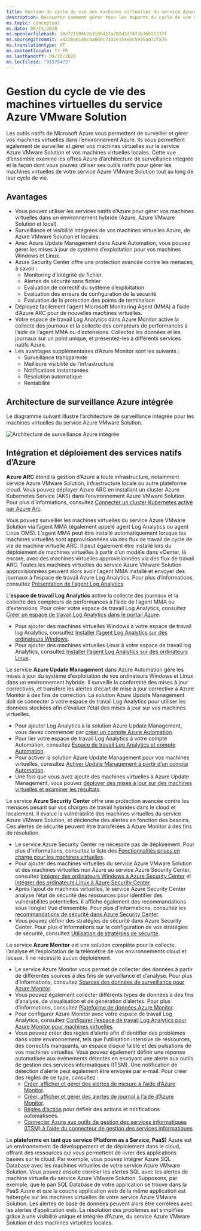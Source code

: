 ```yaml
---
title: Gestion du cycle de vie des machines virtuelles du service Azure VMware Solution
description: Découvrez comment gérer tous les aspects du cycle de vie des machines virtuelles de votre service Azure VMware Solution avec les outils natifs de Microsoft Azure.
ms.topic: conceptual
ms.date: 09/11/2020
ms.openlocfilehash: 10e721996b2e3186417a702d2d7473b36b11237f
ms.sourcegitcommit: a422b86148cba668c7332e15480c5995ad72fa76
ms.translationtype: HT
ms.contentlocale: fr-FR
ms.lasthandoff: 09/30/2020
ms.locfileid: "91575472"
---
```

# <a name="lifecycle-management-of-azure-vmware-solution-vms"></a>Gestion du cycle de vie des machines virtuelles du service Azure VMware Solution

Les outils natifs de Microsoft Azure vous permettent de surveiller et gérer vos machines virtuelles dans l’environnement Azure. Ils vous permettent également de surveiller et gérer vos machines virtuelles sur le service Azure VMware Solution et vos machines virtuelles locales. Cette vue d’ensemble examine les offres Azure d’architecture de surveillance intégrée et la façon dont vous pouvez utiliser ses outils natifs pour gérer les machines virtuelles de votre service Azure VMware Solution tout au long de leur cycle de vie.

## <a name="benefits"></a>Avantages

- Vous pouvez utiliser les services natifs d’Azure pour gérer vos machines virtuelles dans un environnement hybride (Azure, Azure VMware Solution et local).
- Surveillance et visibilité intégrées de vos machines virtuelles Azure, de Azure VMware Solution et locales.
- Avec Azure Update Management dans Azure Automation, vous pouvez gérer les mises à jour de système d’exploitation pour vos machines Windows et Linux. 
- Azure Security Center offre une protection avancée contre les menaces, à savoir :
    - Monitoring d’intégrité de fichier
    - Alertes de sécurité sans fichier
    - Évaluation de correctif du système d’exploitation
    - Évaluation des erreurs de configuration de la sécurité
    - Évaluation de la protection des points de terminaison 
- Déployez facilement l’agent Microsoft Monitoring Agent (MMA) à l’aide d’Azure ARC pour de nouvelles machines virtuelles. 
- Votre espace de travail Log Analytics dans Azure Monitor active la collecte des journaux et la collecte des compteurs de performances à l’aide de l’agent MMA ou d’extensions. Collectez les données et les journaux sur un point unique, et présentez-les à différents services natifs Azure. 
- Les avantages supplémentaires d’Azure Monitor sont les suivants : 
    - Surveillance transparente 
    - Meilleure visibilité de l’infrastructure 
    - Notifications instantanées 
    - Résolution automatique 
    - Rentabilité 

## <a name="integrated-azure-monitoring-architecture"></a>Architecture de surveillance Azure intégrée

Le diagramme suivant illustre l’architecture de surveillance intégrée pour les machines virtuelles du service Azure VMware Solution.

![Architecture de surveillance Azure intégrée](media/lifecycle-management-azure-vmware-solutions-virtual-machines/integrated-azure-monitoring-architecture.png)

## <a name="integrating-and-deploying-azure-native-services"></a>Intégration et déploiement des services natifs d’Azure

**Azure ARC** étend la gestion d’Azure à toute infrastructure, notamment service Azure VMware Solution, infrastructure locale ou autre plateforme cloud. Vous pouvez déployer Azure ARC en installant un cluster Azure Kubernetes Service (AKS) dans l’environnement Azure VMware Solution. Pour plus d’informations, consultez [Connecter un cluster Kubernetes activé par Azure Arc](../azure-arc/kubernetes/connect-cluster.md).

Vous pouvez surveiller les machines virtuelles du service Azure VMware Solution via l’agent MMA (également appelé agent Log Analytics ou agent Linux OMS). L’agent MMA peut être installé automatiquement lorsque les machines virtuelles sont approvisionnées via des flux de travail de cycle de vie de machine virtuelle ARC. Il peut également être installé lors du déploiement de machines virtuelles à partir d’un modèle dans vCenter, là encore, avec des machines virtuelles approvisionnées via des flux de travail ARC. Toutes les machines virtuelles du service Azure VMware Solution approvisionnées peuvent alors avoir l’agent MMA installé et envoyer des journaux à l’espace de travail Azure Log Analytics. Pour plus d’informations, consultez [Présentation de l’agent Log Analytics](../azure-monitor/platform/log-analytics-agent.md).

L’**espace de travail Log Analytics** active la collecte des journaux et la collecte des compteurs de performances à l’aide de l’agent MMA ou d’extensions. Pour créer votre espace de travail Log Analytics, consultez [Créer un espace de travail Log Analytics dans le portail Azure](../azure-monitor/learn/quick-create-workspace.md).
- Pour ajouter des machines virtuelles Windows à votre espace de travail log Analytics, consultez [Installer l’agent Log Analytics sur des ordinateurs Windows](../azure-monitor/platform/agent-windows.md).
- Pour ajouter des machines virtuelles Linux à votre espace de travail log Analytics, consultez [Installer l’agent Log Analytics sur des ordinateurs Linux](../azure-monitor/platform/agent-linux.md).

Le service **Azure Update Management** dans Azure Automation gère les mises à jour du système d’exploitation de vos ordinateurs Windows et Linux dans un environnement hybride. Il surveille la conformité des mises à jour correctives, et transfère les alertes d’écart de mise à jour corrective à Azure Monitor à des fins de correction. La solution Azure Update Management doit se connecter à votre espace de travail Log Analytics pour utiliser les données stockées afin d’évaluer l’état des mises à jour sur vos machines virtuelles.
- Pour ajouter Log Analytics à la solution Azure Update Management, vous devez commencer par [créer un compte Azure Automation](../automation/automation-create-standalone-account.md).
- Pour lier votre espace de travail Log Analytics à votre compte Automation, consultez [Espace de travail Log Analytics et compte Automation](../azure-monitor/insights/solutions.md#log-analytics-workspace-and-automation-account).
- Pour activer la solution Azure Update Management pour vos machines virtuelles, consultez [Activer Update Management à partir d’un compte Automation](../automation/update-management/update-mgmt-enable-automation-account.md).
- Une fois que vous avez ajouté des machines virtuelles à Azure Update Management, vous pouvez [déployer des mises à jour sur des machines virtuelles et examiner les résultats](../automation/update-management/update-mgmt-deploy-updates.md). 

Le service **Azure Security Center** offre une protection avancée contre les menaces pesant sur vos charges de travail hybrides dans le cloud et localement. Il évalue la vulnérabilité des machines virtuelles du service Azure VMware Solution, et déclenche des alertes en fonction des besoins. Ces alertes de sécurité peuvent être transférées à Azure Monitor à des fins de résolution.
- Le service Azure Security Center ne nécessite pas de déploiement. Pour plus d’informations, consultez la liste des [Fonctionnalités prises en charge pour les machines virtuelles](../security-center/security-center-services.md).
- Pour ajouter des machines virtuelles du service Azure VMware Solution et des machines virtuelles non Azure au service Azure Security Center, consultez [Intégrer des ordinateurs Windows à Azure Security Center](../security-center/quick-onboard-windows-computer.md) et [Intégrer des ordinateurs Linux à Azure Security Center](../security-center/quick-onboard-linux-computer.md).
- Après l’ajout de machines virtuelles, le service Azure Security Center analyse l’état de sécurité des ressources pour identifier des vulnérabilités potentielles. Il affiche également des recommandations sous l’onglet Vue d’ensemble. Pour plus d’informations, consultez les [recommandations de sécurité dans Azure Security Center](../security-center/security-center-recommendations.md).
- Vous pouvez définir des stratégies de sécurité dans Azure Security Center. Pour plus d’informations sur la configuration de vos stratégies de sécurité, consultez [Utilisation de stratégies de sécurité](../security-center/tutorial-security-policy.md).

Le service **Azure Monitor** est une solution complète pour la collecte, l’analyse et l’exploitation de la télémétrie de vos environnements cloud et locaux. Il ne nécessite aucun déploiement.
- Le service Azure Monitor vous permet de collecter des données à partir de différentes sources à des fins de surveillance et d’analyse. Pour plus d’informations, consultez [Sources des données de surveillance pour Azure Monitor](../azure-monitor/platform/data-sources.md).
- Vous pouvez également collecter différents types de données à des fins d’analyse, de visualisation et de génération d’alertes. Pour plus d’informations, consultez [Plateforme de données Azure Monitor](../azure-monitor/platform/data-platform.md).
- Pour configurer Azure Monitor avec votre espace de travail Log Analytics, consultez [Configurer l’espace de travail Log Analytics pour Azure Monitor pour machines virtuelles](../azure-monitor/insights/vminsights-configure-workspace.md).
- Vous pouvez créer des règles d’alerte afin d’identifier des problèmes dans votre environnement, tels que l’utilisation intensive de ressources, des correctifs manquants, un espace disque faible et des pulsations de vos machines virtuelles. Vous pouvez également définir une réponse automatisée aux événements détectés en envoyant une alerte aux outils de gestion des services informatiques (ITSM). Une notification de détection d’alerte peut également être envoyée par e-mail. Pour créer des règles de ce type, consultez :
    - [Créer, afficher et gérer des alertes de mesure à l’aide d’Azure Monitor](../azure-monitor/platform/alerts-metric.md).
    - [Créer, afficher et gérer des alertes de journal à l’aide d’Azure Monitor](../azure-monitor/platform/alerts-log.md).
    - [Règles d’action](../azure-monitor/platform/alerts-action-rules.md) pour définir des actions et notifications automatisées.
    - [Connecter Azure aux outils de gestion des services informatiques (ITSM) à l’aide du connecteur de gestion des services informatiques](../azure-monitor/platform/itsmc-overview.md).

Le **plateforme en tant que service (Platform as a Service, PaaS)** Azure est un environnement de développement et de déploiement dans le cloud, offrant des ressources qui vous permettent de livrer des applications basées sur le cloud. Par exemple, vous pouvez intégrer Azure SQL Database avec les machines virtuelles de votre service Azure VMware Solution. Vous pouvez ensuite corréler les alertes SQL avec les alertes de machine virtuelle du service Azure VMware Solution. Supposons, par exemple, que le pan SQL Database de votre application se trouve dans la PaaS Azure et que la couche application web de la même application est hébergée sur les machines virtuelles de votre service Azure VMware Solution. Les alertes de base de données peuvent alors être corrélées avec les alertes d’application web. La résolution des problèmes est simplifiée grâce à une visibilité unique et intégrée d’Azure, du service Azure VMware Solution et des machines virtuelles locales.
